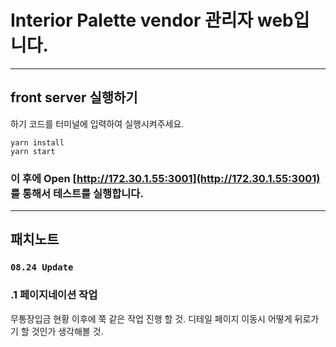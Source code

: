 # Interior Palette vendor 관리자 web입니다.

---

## front server 실행하기

하기 코드를 터미널에 입력하여 실행시켜주세요.

```
yarn install
yarn start
```

### 이 후에 Open [http://172.30.1.55:3001](http://172.30.1.55:3001) 를 통해서 테스트를 실행합니다.

---

## 패치노트

### `08.24 Update`

### .1 페이지네이션 작업

무통장입금 현황 이후에 쭉 같은 작업 진행 할 것.
디테일 페이지 이동시 어떻게 뒤로가기 할 것인가 생각해볼 것.
